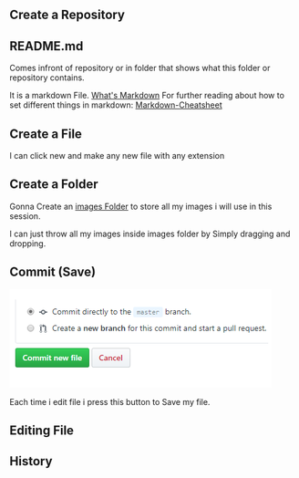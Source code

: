 ## Create a Repository
## README.md
Comes infront of repository or in folder that shows what this folder or repository contains.

It is a markdown File. [What's Markdown](https://www.markdownguide.org/getting-started/)
For further reading about how to set different things in markdown: [Markdown-Cheatsheet](https://github.com/adam-p/markdown-here/wiki/Markdown-Cheatsheet)
## Create a File
I can click new and make any new file with any extension
## Create a Folder
Gonna Create an [images Folder](https://github.com/Habib0308/Git-And-Github/tree/master/images) to store all my images i will use in this session.

I can just throw all my images inside images folder by Simply dragging and dropping.
## Commit (Save)
![Commit](https://github.com/Habib0308/Git-And-Github/blob/master/images/Commit.png)

Each time i edit file i press this button to Save my file.
## Editing File
## History
